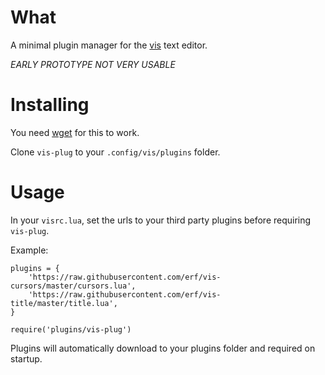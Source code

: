 # What

A minimal plugin manager for the [vis](https://github.com/martanne/vis) text editor.

*EARLY PROTOTYPE NOT VERY USABLE*

# Installing

You need [wget](https://www.gnu.org/software/wget/) for this to work.

Clone `vis-plug` to your `.config/vis/plugins` folder.

# Usage

In your `visrc.lua`, set the urls to your third party plugins before requiring `vis-plug`.

Example:
```
plugins = {
	'https://raw.githubusercontent.com/erf/vis-cursors/master/cursors.lua',
	'https://raw.githubusercontent.com/erf/vis-title/master/title.lua',
}

require('plugins/vis-plug')
```

Plugins will automatically download to your plugins folder and required on startup.
